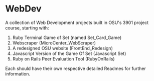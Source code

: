 # WebDev

A collection of Web Development projects built in OSU's 3901 project course, starting with:

1. Ruby Terminal Game of Set (named Set_Card_Game)
2. Webscraper (MicroCenter_WebScraper)
3. A redesigned OSU website (FrontEnd_Redesign)
4. Javascript Version of the Game Of Set (Javascript Set)
5. Ruby on Rails Peer Evaluation Tool (RubyOnRails)

Each should have their own respective detailed Readmes for further information.
